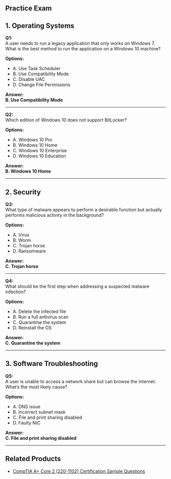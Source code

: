 ## Practice Exam

## 1. Operating Systems

**Q1:**  
A user needs to run a legacy application that only works on Windows 7. What is the best method to run the application on a Windows 10 machine?

**Options:**
- A. Use Task Scheduler  
- B. Use Compatibility Mode  
- C. Disable UAC  
- D. Change File Permissions  

**Answer:**  
**B. Use Compatibility Mode**

---

**Q2:**  
Which edition of Windows 10 does not support BitLocker?

**Options:**
- A. Windows 10 Pro  
- B. Windows 10 Home  
- C. Windows 10 Enterprise  
- D. Windows 10 Education  

**Answer:**  
**B. Windows 10 Home**

---

## 2. Security

**Q3:**  
What type of malware appears to perform a desirable function but actually performs malicious activity in the background?

**Options:**
- A. Virus  
- B. Worm  
- C. Trojan horse  
- D. Ransomware  

**Answer:**  
**C. Trojan horse**

---

**Q4:**  
What should be the first step when addressing a suspected malware infection?

**Options:**
- A. Delete the infected file  
- B. Run a full antivirus scan  
- C. Quarantine the system  
- D. Reinstall the OS  

**Answer:**  
**C. Quarantine the system**

---

## 3. Software Troubleshooting

**Q5:**  
A user is unable to access a network share but can browse the internet. What’s the most likely cause?

**Options:**
- A. DNS issue  
- B. Incorrect subnet mask  
- C. File and print sharing disabled  
- D. Faulty NIC  

**Answer:**  
**C. File and print sharing disabled**

---

## Related Products

- [CompTIA A+ Core 2 (220-1102) Certification Sample Questions](https://www.edusum.com/comptia/comptia-core-2-220-1102-certification-sample-questions)
